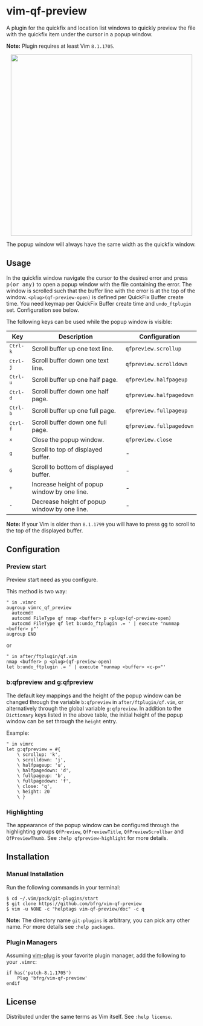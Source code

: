 # vim-qf-preview

A plugin for the quickfix and location list windows to quickly preview the file
with the quickfix item under the cursor in a popup window.

**Note:** Plugin requires at least Vim `8.1.1705`.

<dl>
  <p align="center">
  <a href="https://asciinema.org/a/265817">
    <img src="https://asciinema.org/a/265817.png" width="480">
  </a>
  </p>
</dl>

The popup window will always have the same width as the quickfix window.


## Usage

In the quickfix window navigate the cursor to the desired error and press
<kbd>p(or any)</kbd> to open a popup window with the file containing the error. The
window is scrolled such that the buffer line with the error is at the top of the
window.
`<plug>(qf-preview-open)` is defined per QuickFix Buffer create time.
You need keymap per QuickFix Buffer create time and `undo_ftplugin` set.
Configuration see below.

The following keys can be used while the popup window is visible:

| Key               | Description                                 | Configuration           |
| ----------------- | ------------------------------------------- | ----------------------- |
| <kbd>Ctrl-k</kbd> | Scroll buffer up one text line.             | `qfpreview.scrollup`    |
| <kbd>Ctrl-j</kbd> | Scroll buffer down one text line.           | `qfpreview.scrolldown`  |
| <kbd>Ctrl-u</kbd> | Scroll buffer up one half page.             | `qfpreview.halfpageup`  |
| <kbd>Ctrl-d</kbd> | Scroll buffer down one half page.           | `qfpreview.halfpagedown`|
| <kbd>Ctrl-b</kbd> | Scroll buffer up one full page.             | `qfpreview.fullpageup`  |
| <kbd>Ctrl-f</kbd> | Scroll buffer down one full page.           | `qfpreview.fullpagedown`|
| <kbd>x</kbd>      | Close the popup window.                     | `qfpreview.close`       |
| <kbd>g</kbd>      | Scroll to top of displayed buffer.          | -                       |
| <kbd>G</kbd>      | Scroll to bottom of displayed buffer.       | -                       |
| <kbd>+</kbd>      | Increase height of popup window by one line.| -                       |
| <kbd>-</kbd>      | Decrease height of popup window by one line.| -                       |

**Note:** If your Vim is older than `8.1.1799` you will have to press
<kbd>gg</kbd> to scroll to the top of the displayed buffer.


## Configuration

### Preview start

Preview start need as you configure.

This method is two way:

```vim
" in .vimrc
augroup vimrc_qf_preview
  autocmd!
  autocmd FileType qf nmap <buffer> p <plug>(qf-preview-open)
  autocmd FileType qf let b:undo_ftplugin .= ' | execute "nunmap <buffer> p"'
augroup END
```

or

```vim
" in after/ftplugin/qf.vim
nmap <buffer> p <plug>(qf-preview-open)
let b:undo_ftplugin .= ' | execute "nunmap <buffer> <c-p>"'
```

### b:qfpreview and g:qfpreview

The default key mappings and the height of the popup window can be changed
through the variable `b:qfpreview` in `after/ftplugin/qf.vim`, or alternatively
through the global variable `g:qfpreview`. In addition to the `Dictionary` keys
listed in the above table, the initial height of the popup window can be set
through the `height` entry.

Example:
```vim
" in vimrc
let g:qfpreview = #{
    \ scrollup: 'k',
    \ scrolldown: 'j',
    \ halfpageup: 'u',
    \ halfpagedown: 'd',
    \ fullpageup: 'b',
    \ fullpagedown: 'f',
    \ close: 'q',
    \ height: 20
    \ }
```

### Highlighting

The appearance of the popup window can be configured through the highlighting
groups `QfPreview`, `QfPreviewTitle`, `QfPreviewScrollbar` and `QfPreviewThumb`.
See `:help qfpreview-highlight` for more details.


## Installation

### Manual Installation

Run the following commands in your terminal:
```
$ cd ~/.vim/pack/git-plugins/start
$ git clone https://github.com/bfrg/vim-qf-preview
$ vim -u NONE -c "helptags vim-qf-preview/doc" -c q
```
**Note:** The directory name `git-plugins` is arbitrary, you can pick any other
name. For more details see `:help packages`.

### Plugin Managers

Assuming [vim-plug](https://github.com/junegunn/vim-plug) is your favorite
plugin manager, add the following to your `.vimrc`:
```vim
if has('patch-8.1.1705')
    Plug 'bfrg/vim-qf-preview'
endif
```


## License

Distributed under the same terms as Vim itself. See `:help license`.
